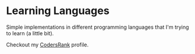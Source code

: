 # Learning Languages

Simple implementations in different programming languages that I'm trying to learn (a little bit).

Checkout my [CodersRank](https://profile.codersrank.io/user/danielbrito) profile.
